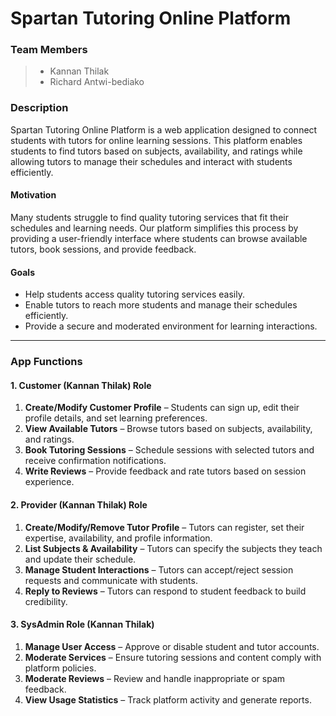# Spartan Tutoring Online Platform

### Team Members
> - Kannan Thilak  
> - Richard Antwi-bediako

### Description  
Spartan Tutoring Online Platform is a web application designed to connect students with tutors for online learning sessions. This platform enables students to find tutors based on subjects, availability, and ratings while allowing tutors to manage their schedules and interact with students efficiently.

#### Motivation  
Many students struggle to find quality tutoring services that fit their schedules and learning needs. Our platform simplifies this process by providing a user-friendly interface where students can browse available tutors, book sessions, and provide feedback.

#### Goals  
- Help students access quality tutoring services easily.  
- Enable tutors to reach more students and manage their schedules efficiently.  
- Provide a secure and moderated environment for learning interactions.

---

### App Functions  

#### 1. Customer (Kannan Thilak) Role  
1. **Create/Modify Customer Profile** – Students can sign up, edit their profile details, and set learning preferences.  
2. **View Available Tutors** – Browse tutors based on subjects, availability, and ratings.  
3. **Book Tutoring Sessions** – Schedule sessions with selected tutors and receive confirmation notifications.  
4. **Write Reviews** – Provide feedback and rate tutors based on session experience.  

#### 2. Provider (Kannan Thilak) Role  
1. **Create/Modify/Remove Tutor Profile** – Tutors can register, set their expertise, availability, and profile information.  
2. **List Subjects & Availability** – Tutors can specify the subjects they teach and update their schedule.  
3. **Manage Student Interactions** – Tutors can accept/reject session requests and communicate with students.  
4. **Reply to Reviews** – Tutors can respond to student feedback to build credibility.  

#### 3. SysAdmin Role (Kannan Thilak)
1. **Manage User Access** – Approve or disable student and tutor accounts.  
2. **Moderate Services** – Ensure tutoring sessions and content comply with platform policies.  
3. **Moderate Reviews** – Review and handle inappropriate or spam feedback.  
4. **View Usage Statistics** – Track platform activity and generate reports.  

